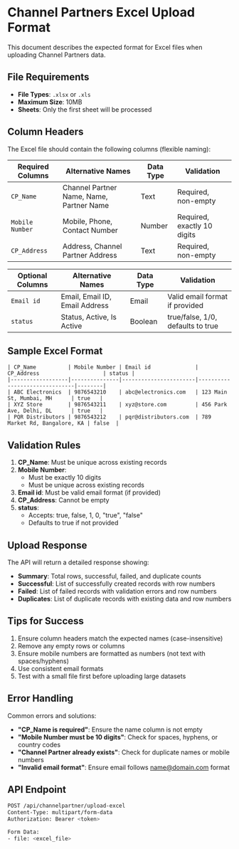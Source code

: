 # Channel Partners Excel Upload Format

This document describes the expected format for Excel files when uploading Channel Partners data.

## File Requirements

- **File Types**: `.xlsx` or `.xls`
- **Maximum Size**: 10MB
- **Sheets**: Only the first sheet will be processed

## Column Headers

The Excel file should contain the following columns (flexible naming):

| Required Columns | Alternative Names | Data Type | Validation |
|------------------|-------------------|-----------|------------|
| `CP_Name` | Channel Partner Name, Name, Partner Name | Text | Required, non-empty |
| `Mobile Number` | Mobile, Phone, Contact Number | Number | Required, exactly 10 digits |
| `CP_Address` | Address, Channel Partner Address | Text | Required, non-empty |

| Optional Columns | Alternative Names | Data Type | Validation |
|------------------|-------------------|-----------|------------|
| `Email id` | Email, Email ID, Email Address | Email | Valid email format if provided |
| `status` | Status, Active, Is Active | Boolean | true/false, 1/0, defaults to true |

## Sample Excel Format

```
| CP_Name          | Mobile Number | Email id              | CP_Address                    | status |
|------------------|---------------|-----------------------|-------------------------------|--------|
| ABC Electronics  | 9876543210    | abc@electronics.com   | 123 Main St, Mumbai, MH      | true   |
| XYZ Store        | 9876543211    | xyz@store.com         | 456 Park Ave, Delhi, DL      | true   |
| PQR Distributors | 9876543212    | pqr@distributors.com  | 789 Market Rd, Bangalore, KA | false  |
```

## Validation Rules

1. **CP_Name**: Must be unique across existing records
2. **Mobile Number**: 
   - Must be exactly 10 digits
   - Must be unique across existing records
3. **Email id**: Must be valid email format (if provided)
4. **CP_Address**: Cannot be empty
5. **status**: 
   - Accepts: true, false, 1, 0, "true", "false"
   - Defaults to true if not provided

## Upload Response

The API will return a detailed response showing:

- **Summary**: Total rows, successful, failed, and duplicate counts
- **Successful**: List of successfully created records with row numbers
- **Failed**: List of failed records with validation errors and row numbers  
- **Duplicates**: List of duplicate records with existing data and row numbers

## Tips for Success

1. Ensure column headers match the expected names (case-insensitive)
2. Remove any empty rows or columns
3. Ensure mobile numbers are formatted as numbers (not text with spaces/hyphens)
4. Use consistent email formats
5. Test with a small file first before uploading large datasets

## Error Handling

Common errors and solutions:

- **"CP_Name is required"**: Ensure the name column is not empty
- **"Mobile Number must be 10 digits"**: Check for spaces, hyphens, or country codes
- **"Channel Partner already exists"**: Check for duplicate names or mobile numbers
- **"Invalid email format"**: Ensure email follows name@domain.com format

## API Endpoint

```bash
POST /api/channelpartner/upload-excel
Content-Type: multipart/form-data
Authorization: Bearer <token>

Form Data:
- file: <excel_file>
```